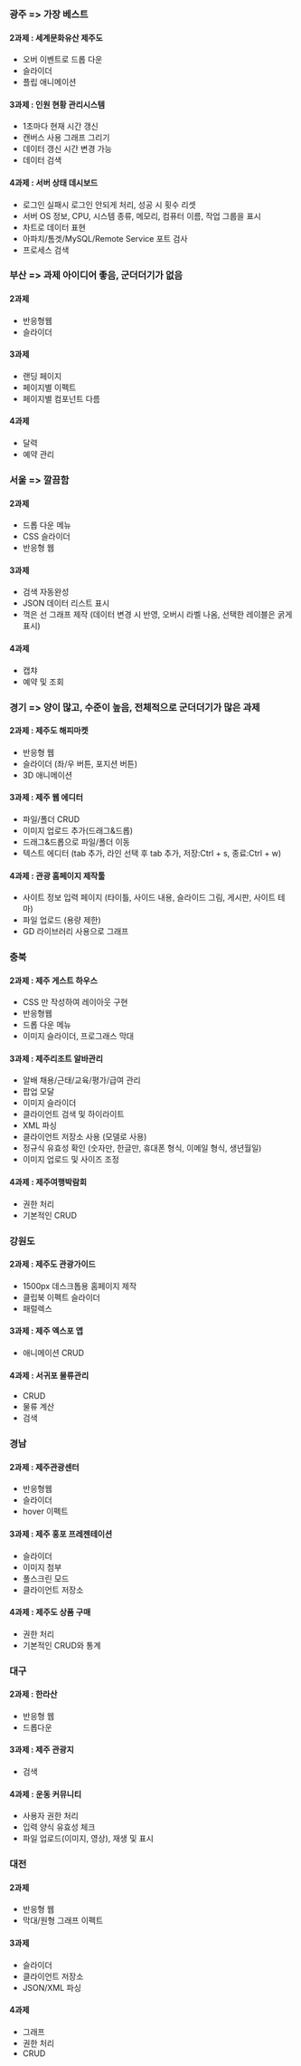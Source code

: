 ### 광주 => 가장 베스트
#### 2과제 : 세계문화유산 제주도
- 오버 이벤트로 드롭 다운
- 슬라이더
- 플립 애니메이션

#### 3과제 : 인원 현황 관리시스템
- 1초마다 현재 시간 갱신
- 캔버스 사용 그래프 그리기
- 데이터 갱신 시간 변경 가능
- 데이터 검색

#### 4과제 : 서버 상태 데시보드
- 로그인 실패시 로그인 안되게 처리, 성공 시 횟수 리셋
- 서버 OS 정보, CPU, 시스템 종류, 메모리, 컴퓨터 이름, 작업 그룹을 표시
- 차트로 데이터 표현
- 아파치/톰겟/MySQL/Remote Service 포트 검사
- 프로세스 검색

### 부산 => 과제 아이디어 좋음, 군더더기가 없음
#### 2과제
- 반응형웹
- 슬라이더

#### 3과제
- 랜딩 페이지
- 페이지별 이펙트
- 페이지별 컴포넌트 다름

#### 4과제
- 달력
- 예약 관리

### 서울 => 깔끔함
#### 2과제
- 드롭 다운 메뉴
- CSS 슬라이더
- 반응형 웹

#### 3과제
- 검색 자동완성
- JSON 데이터 리스트 표시
- 꺽은 선 그래프 제작 (데이터 변경 시 반영, 오버시 라벨 나옴, 선택한 레이블은 굵게 표시)

#### 4과제
- 캡챠
- 예약 및 조회

### 경기 => 양이 많고, 수준이 높음, 전체적으로 군더더기가 많은 과제
#### 2과제 : 제주도 해피마켓
- 반응형 웹
- 슬라이더 (좌/우 버튼, 포지션 버튼)
- 3D 애니메이션

#### 3과제 : 제주 웹 에디터
- 파일/폴더 CRUD
- 이미지 업로드 추가(드래그&드롭)
- 드래그&드롭으로 파일/폴더 이동
- 텍스트 에디터 (tab 추가, 라인 선택 후 tab 추가, 저장:Ctrl + s, 종료:Ctrl + w)

#### 4과제 : 관광 홈페이지 제작툴
- 사이트 정보 입력 페이지 (타이틀, 사이드 내용, 슬라이드 그림, 게시판, 사이트 테마)
- 파일 업로드 (용량 제한)
- GD 라이브러리 사용으로 그래프

### 충북
#### 2과제 : 제주 게스트 하우스
- CSS 만 작성하여 레이아웃 구현
- 반응형웹
- 드롭 다운 메뉴
- 이미지 슬라이더, 프로그래스 막대

#### 3과제 : 제주리조트 알바관리
- 알배 채용/근태/교육/평가/급여 관리
- 팝업 모달
- 이미지 슬라이더
- 클라이언트 검색 및 하이라이트
- XML 파싱
- 클라이언트 저장소 사용 (모델로 사용)
- 정규식 유효성 확인 (숫자만, 한글만, 휴대폰 형식, 이메일 형식, 생년월일)
- 이미지 업로드 및 사이즈 조정

#### 4과제 : 제주여행박람회
- 권한 처리
- 기본적인 CRUD

### 강원도
#### 2과제 : 제주도 관광가이드
- 1500px 데스크톱용 홈페이지 제작
- 클립북 이펙트 슬라이더
- 패럴렉스

#### 3과제 : 제주 엑스포 앱
- 애니메이션 CRUD

#### 4과제 : 서귀포 물류관리
- CRUD
- 물류 계산
- 검색

### 경남
#### 2과제 : 제주관광센터
- 반응형웹
- 슬라이더
- hover 이펙트

#### 3과제 : 제주 홍포 프레젠테이션
- 슬라이더
- 이미지 첨부
- 풀스크린 모드
- 클라이언트 저장소

#### 4과제 : 제주도 상품 구매
- 권한 처리
- 기본적인 CRUD와 통계

### 대구
#### 2과제 : 한라산
- 반응형 웹
- 드롭다운

#### 3과제 : 제주 관광지
- 검색

#### 4과제 : 운동 커뮤니티
- 사용자 권한 처리
- 입력 양식 유효성 체크
- 파일 업로드(이미지, 영상), 재생 및 표시

### 대전
#### 2과제
- 반응형 웹
- 막대/원형 그래프 이펙트

#### 3과제
- 슬라이더
- 클라이언트 저장소
- JSON/XML 파싱

#### 4과제
- 그래프
- 권한 처리
- CRUD